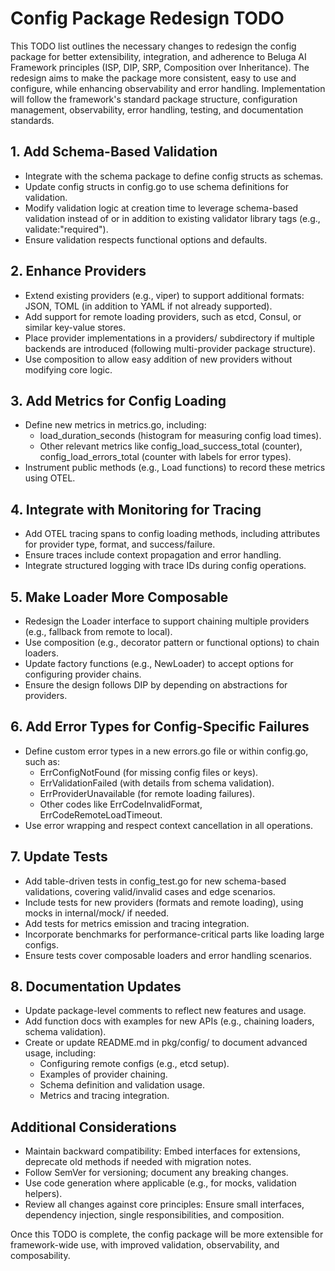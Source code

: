 # Config Package Redesign TODO

This TODO list outlines the necessary changes to redesign the config package for better extensibility, integration, and adherence to Beluga AI Framework principles (ISP, DIP, SRP, Composition over Inheritance). The redesign aims to make the package more consistent, easy to use and configure, while enhancing observability and error handling. Implementation will follow the framework's standard package structure, configuration management, observability, error handling, testing, and documentation standards.

## 1. Add Schema-Based Validation
- Integrate with the schema package to define config structs as schemas.
- Update config structs in config.go to use schema definitions for validation.
- Modify validation logic at creation time to leverage schema-based validation instead of or in addition to existing validator library tags (e.g., validate:"required").
- Ensure validation respects functional options and defaults.

## 2. Enhance Providers
- Extend existing providers (e.g., viper) to support additional formats: JSON, TOML (in addition to YAML if not already supported).
- Add support for remote loading providers, such as etcd, Consul, or similar key-value stores.
- Place provider implementations in a providers/ subdirectory if multiple backends are introduced (following multi-provider package structure).
- Use composition to allow easy addition of new providers without modifying core logic.

## 3. Add Metrics for Config Loading
- Define new metrics in metrics.go, including:
  - load_duration_seconds (histogram for measuring config load times).
  - Other relevant metrics like config_load_success_total (counter), config_load_errors_total (counter with labels for error types).
- Instrument public methods (e.g., Load functions) to record these metrics using OTEL.

## 4. Integrate with Monitoring for Tracing
- Add OTEL tracing spans to config loading methods, including attributes for provider type, format, and success/failure.
- Ensure traces include context propagation and error handling.
- Integrate structured logging with trace IDs during config operations.

## 5. Make Loader More Composable
- Redesign the Loader interface to support chaining multiple providers (e.g., fallback from remote to local).
- Use composition (e.g., decorator pattern or functional options) to chain loaders.
- Update factory functions (e.g., NewLoader) to accept options for configuring provider chains.
- Ensure the design follows DIP by depending on abstractions for providers.

## 6. Add Error Types for Config-Specific Failures
- Define custom error types in a new errors.go file or within config.go, such as:
  - ErrConfigNotFound (for missing config files or keys).
  - ErrValidationFailed (with details from schema validation).
  - ErrProviderUnavailable (for remote loading failures).
  - Other codes like ErrCodeInvalidFormat, ErrCodeRemoteLoadTimeout.
- Use error wrapping and respect context cancellation in all operations.

## 7. Update Tests
- Add table-driven tests in config_test.go for new schema-based validations, covering valid/invalid cases and edge scenarios.
- Include tests for new providers (formats and remote loading), using mocks in internal/mock/ if needed.
- Add tests for metrics emission and tracing integration.
- Incorporate benchmarks for performance-critical parts like loading large configs.
- Ensure tests cover composable loaders and error handling scenarios.

## 8. Documentation Updates
- Update package-level comments to reflect new features and usage.
- Add function docs with examples for new APIs (e.g., chaining loaders, schema validation).
- Create or update README.md in pkg/config/ to document advanced usage, including:
  - Configuring remote configs (e.g., etcd setup).
  - Examples of provider chaining.
  - Schema definition and validation usage.
  - Metrics and tracing integration.

## Additional Considerations
- Maintain backward compatibility: Embed interfaces for extensions, deprecate old methods if needed with migration notes.
- Follow SemVer for versioning; document any breaking changes.
- Use code generation where applicable (e.g., for mocks, validation helpers).
- Review all changes against core principles: Ensure small interfaces, dependency injection, single responsibilities, and composition.

Once this TODO is complete, the config package will be more extensible for framework-wide use, with improved validation, observability, and composability.

